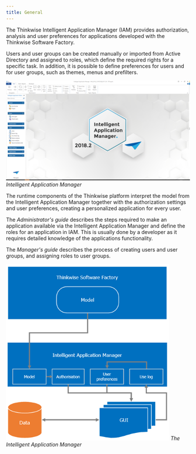 ```yaml
---
title: General
---
```


The Thinkwise Intelligent Application Manager (IAM) provides authorization, analysis and user preferences for applications developed with the Thinkwise Software Factory.

Users and user groups can be created manually or imported from Active Directory and assigned to roles, which define the required rights for a specific task. In addition, it is possible to define preferences for users and for user groups, such as themes, menus and prefilters.

![](../assets/iam_dev/image5.png)
*Intelligent Application Manager*

The runtime components of the Thinkwise platform interpret the model from the Intelligent Application Manager together with the authorization settings and user preferences, creating a personalized application for every user.

The *Administrator's guide* describes the steps required to make an application available via the Intelligent Application Manager and define the roles for an application in IAM. This is usually done by a developer as it requires detailed knowledge of the applications functionality.

The *Manager's guide* describes the process of creating users and user groups, and assigning roles to user groups. 

![1537793491888](../assets/sf/1537793491888.png)
*The Intelligent Application Manager*



